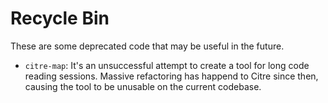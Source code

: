 # Recycle Bin

These are some deprecated code that may be useful in the future.

- `citre-map`: It's an unsuccessful attempt to create a tool for long code
  reading sessions. Massive refactoring has happend to Citre since then,
  causing the tool to be unusable on the current codebase.
